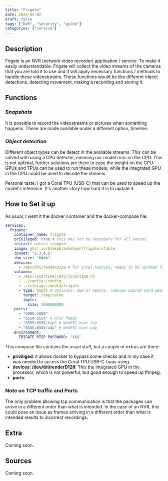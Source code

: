 ```yaml
---
title: "Frigate"
date: 2025-04-02
draft: false
tags: ["NVR", "security", "guide"]
categories: ["service"]
---
```


## Description

Frigate is an NVR (network video recorder) application / service. To make it easily understandable: Frigate will collect the video streams of the cameras that you are told it to use and it will apply necessary functions / methods to handle these videostreams. These functions would be like different object detections, detecting movement, making a recording and storing it.

## Functions

### *Snapshots*
It is possible to record the videostreams or pictures when something happens. These are made available under a different option, timeline.

### *Object detection*
Different object types can be detect in the available streams. This can be solved with using a CPU detector, meaning our model runs on the CPU. This is not optimal, further solutions are there to ease the weight on the CPU: GPUs and TPUs can be used to run these models, while the integrated GPU in the CPU could be used to decode the streams.

Personal taste: I got a Coral TPU (USB-C) that can be used to speed up the model's inference. It's another story how hard it is to update it.

## How to Set it up
As usual, I went it the docker container and the docker-compose file.
```yaml
services:
  frigate:
    container_name: frigate
    privileged: true # this may not be necessary for all setups
    restart: unless-stopped
    image: ghcr.io/blakeblackshear/frigate:stable
    cpuset: "2,3,4,5"
    shm_size: "64mb"
    devices:
      - /dev/dri/renderD128 # for intel hwaccel, needs to be updated for your hardware
    volumes:
      - /etc/localtime:/etc/localtime:ro
      - ../config:/config
      - ../storage:/media/frigate
      - type: tmpfs # Optional: 1GB of memory, reduces SSD/SD Card wear
        target: /tmp/cache
        tmpfs:
          size: 1000000000
    ports:
      - "5000:5000"
      - "8554:8554" # RTSP feeds
      - "8555:8555/tcp" # WebRTC over tcp
      - "8555:8555/udp" # WebRTC over udp
    environment:
      FRIGATE_RTSP_PASSWORD: "XXX"
```
This compose file contains the usual stuff, but a couple of extras are there:
- **priviliged**: it allows docker to bypass some checks and in my case it was needed to access the Coral TPU USB-C I was using. 
- **devices: /dev/dri/renderD128**: This the integrated GPU in the processor, which is not powerful, but good enough to speed up ffmpeg.
-  **ports**: 

### Note on TCP traffic and Ports
The only problem allowing tcp communication is that the packages can arrive in a different order than what is intended. In the case of an NVR, this could pose an issue as frames arriving in a different order than what is intended results to incorrect recordings.
## Extra

Coming soon.

## Sources

Coming soon.
